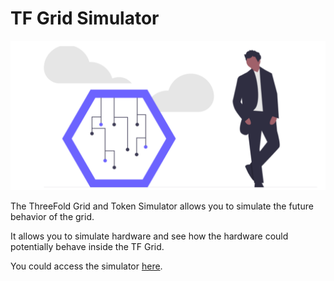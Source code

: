 # TF Grid Simulator

![](./img/simulator_intro.png)

The ThreeFold Grid and Token Simulator allows you to simulate the future behavior of the grid.

It allows you to simulate hardware and see how the hardware could potentially behave inside the TF Grid.

You could access the simulator [here](https://wiki.threefold.io/#/simulator_configure).

